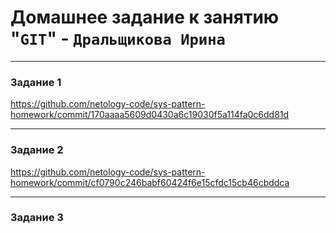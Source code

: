 # Домашнее задание к занятию "`GIT`" - `Дральщикова Ирина`
---

### Задание 1

https://github.com/netology-code/sys-pattern-homework/commit/170aaaa5609d0430a6c19030f5a114fa0c6dd81d

---

### Задание 2

https://github.com/netology-code/sys-pattern-homework/commit/cf0790c246babf60424f6e15cfdc15cb46cbddca

---

### Задание 3




